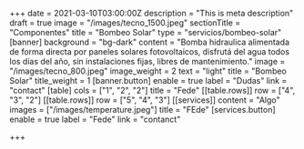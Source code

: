 +++
date = 2021-03-10T03:00:00Z
description = "This is meta description"
draft = true
image = "/images/tecno_1500.jpeg"
sectionTitle = "Componentes"
title = "Bombeo Solar"
type = "servicios/bombeo-solar"
[banner]
background = "bg-dark"
content = "Bomba hidraulica alimentada de forma directa por paneles solares fotovoltaicos, disfrutá del agua todos los días del año, sin instalaciones  fijas, libres de mantenimiento."
image = "/images/tecno_800.jpeg"
image_weight = 2
text = "light"
title = "Bombeo Solar"
title_weight = 1
[banner.button]
enable = true
label = "Dudas"
link = "contact"
[table]
cols = ["1", "2", "2"]
title = "Fede"
[[table.rows]]
row = ["4", "3", "2"]
[[table.rows]]
row = ["5", "4", "3"]
[[services]]
content = "Algo"
images = ["/images/temperature.jpeg"]
title = "FEde"
[services.button]
enable = true
label = "Fede"
link = "contanct"

+++
